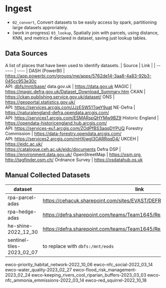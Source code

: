 # Ingest
- `02_convert`, Convert datasets to be easily access by spark, partitioning large datasets approriately.
- (work in progress) `03_lookup`, Spatially join with parcels, using distance, KNN, and metrics if declared in dataset, saving just lookup tables.

## Data Sources
A list of places that have been used to identify datasets.
| Source | Link |
| ------ | ---- |
DASH (PowerBI) | https://app.powerbi.com/groups/me/apps/5762de14-3aa8-4a83-92b3-045cc953e30c<br>API: [dbfs/mnt/base/]()
data.gov.uk | https://data.gov.uk
MAGIC | https://magic.defra.gov.uk/Dataset_Download_Summary.htm
CKAN | https://ckan.publishing.service.gov.uk/dataset/
ONS | https://geoportal.statistics.gov.uk/<br>API: https://services.arcgis.com/JJzESW51TqeY9uat
NE-Defra | https://naturalengland-defra.opendata.arcgis.com/<br>API: https://services1.arcgis.com/ESMARspQHYMw9BZ9
Historic England | https://opendata-historicengland.hub.arcgis.com/<br>API: https://services-eu1.arcgis.com/ZOdPfBS3aqqDYPUQ
Forestry Commission | https://data-forestry.opendata.arcgis.com/<br>API: https://services2.arcgis.com/mHXjwgl3OARRqqD4/
UKCEH | https://eidc.ac.uk/<br>https://catalogue.ceh.ac.uk/eidc/documents
Defra DSP | https://environment.data.gov.uk/
OpenStreetMap | https://osm.org, http://tagfinder.osm.ch/
Ordnance Survey | https://osdatahub.os.uk

## Manual Collected Datasets
dataset | link
--- | ---
rpa-parcel-adas | https://cehacuk.sharepoint.com/sites/EVAST/DEFRA%20Data%20Share/
rpa-hedge-adas | https://defra.sharepoint.com/teams/Team1645/Restricted_ELM_RPA_data_sharing/
he-shine-2022_12_30 | https://defra.sharepoint.com/teams/Team1645/Restricted_ELM_RPA_data_sharing/
sentinel-tiles-2023_02_07 | to replace with `dbfs:/mnt/eods`
ewco-priority_habitat_network-2022_10_06
ewco-nfc_social-2022_03_14
ewco-water_quality-2023_02_27
ewco-flood_risk_management-2023_02_24
ewco-keeping_rivers_cool_riparian_buffers-2023_03_03
ewco-nfc_ammonia_emmissions-2022_03_14
ewco-red_squirrel-2022_10_18

